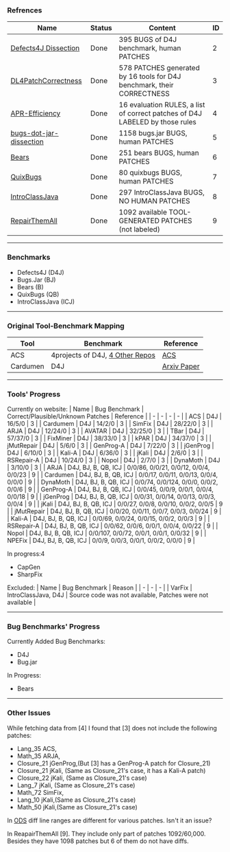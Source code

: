 ### Refrences

| Name | Status | Content | ID |
| - | - | - | - |
| [Defects4J Dissection](https://github.com/program-repair/defects4j-dissection) | Done | 395 BUGS of D4J benchmark, human PATCHES | 2 |
| [DL4PatchCorrectness](https://github.com/TruX-DTF/DL4PatchCorrectness) | Done | 578 PATCHES generated by 16 tools for D4J benchmark, their CORRECTNESS | 3 |
| [APR-Efficiency](https://github.com/TruX-DTF/APR-Efficiency) | Done | 16 evaluation RULES, a list of correct patches of D4J LABELED by those rules | 4 |
| [bugs-dot-jar-dissection](https://github.com/tdurieux/bugs-dot-jar-dissection/tree/master) | Done | 1158 bugs.jar BUGS, human PATCHES | 5 |
| [Bears](https://github.com/bears-bugs/bears-benchmark) | Done | 251 bears BUGS, human PATCHES | 6 |
| [QuixBugs](https://github.com/jkoppel/QuixBugs) | Done | 80 quixbugs BUGS, human PATCHES | 7 |
| [IntroClassJava](https://github.com/Spirals-Team/IntroClassJava) | Done | 297 IntroClassJava BUGS, NO HUMAN PATCHES | 8 |
| [RepairThemAll](https://github.com/program-repair/RepairThemAll_experiment) | Done | 1092 available TOOL-GENERATED PATCHES (not labeled) | 9 |

---

### Benchmarks
- Defects4J (D4J)
- Bugs.Jar (BJ)
- Bears (B)
- QuixBugs (QB)
- IntroClassJava (ICJ)

---

### Original Tool-Benchmark Mapping

| Tool | Benchmark | Reference |
| - | - | - |
| ACS | 4projects of D4J, [4 Other Repos](https://github.com/Adobee/ACS/tree/master/experiment/repo) | [ACS](https://github.com/Adobee/ACS) |
| Cardumen | D4J | [Arxiv Paper](https://arxiv.org/abs/1712.03854) |

---

### Tools' Progress

Currently on website:
| Name | Bug Benchmark | Correct/Plausible/Unknown Patches | Reference |
| - | - | - | - |
| ACS | D4J | 16/5/0 | 3 |
| Cardumem | D4J | 14/2/0 | 3 |
| SimFix | D4J | 28/22/0 | 3 |
| ARJA | D4J | 12/24/0 | 3 |
| AVATAR | D4J | 32/25/0 | 3 |
| TBar | D4J | 57/37/0 | 3 |
| FixMiner | D4J | 38/33/0 | 3 |
| kPAR | D4J | 34/37/0 | 3 |
| jMutRepair | D4J | 5/6/0 | 3 |
| GenProg-A | D4J | 7/22/0 | 3 |
| jGenProg | D4J | 6/10/0 | 3 |
| Kali-A | D4J | 6/36/0 | 3 |
| jKali | D4J | 2/6/0 | 3 |
| RSRepair-A | D4J | 10/24/0 | 3 |
| Nopol | D4J | 2/7/0 | 3 |
| DynaMoth | D4J | 3/10/0 | 3 |
| ARJA | D4J, BJ, B, QB, ICJ | 0/0/86, 0/0/21, 0/0/12, 0/0/4, 0/0/23 | 9 |
| Cardumen | D4J, BJ, B, QB, ICJ | 0/0/17, 0/0/11, 0/0/13, 0/0/4, 0/0/0 | 9 |
| DynaMoth | D4J, BJ, B, QB, ICJ | 0/0/74, 0/0/124, 0/0/0, 0/0/2, 0/0/6 | 9 |
| GenProg-A | D4J, BJ, B, QB, ICJ | 0/0/45, 0/0/9, 0/0/1, 0/0/4, 0/0/18 | 9 |
| jGenProg | D4J, BJ, B, QB, ICJ | 0/0/31, 0/0/14, 0/0/13, 0/0/3, 0/0/4 | 9 |
| jKali | D4J, BJ, B, QB, ICJ | 0/0/27, 0/0/8, 0/0/10, 0/0/2, 0/0/5 | 9 |
| jMutRepair | D4J, BJ, B, QB, ICJ | 0/0/20, 0/0/11, 0/0/7, 0/0/3, 0/0/24 | 9 |
| Kali-A | D4J, BJ, B, QB, ICJ | 0/0/69, 0/0/24, 0/0/15, 0/0/2, 0/0/3 | 9 |
| RSRepair-A | D4J, BJ, B, QB, ICJ | 0/0/62, 0/0/6, 0/0/1, 0/0/4, 0/0/22 | 9 |
| Nopol | D4J, BJ, B, QB, ICJ | 0/0/107, 0/0/72, 0/0/1, 0/0/1, 0/0/32 | 9 |
| NPEFix | D4J, BJ, B, QB, ICJ | 0/0/9, 0/0/3, 0/0/1, 0/0/2, 0/0/0 | 9 |

In progress:4
- CapGen
- SharpFix

Excluded:
| Name | Bug Benchmark | Reason |
| - | - | - |
| VarFix | IntroClassJava, D4J | Source code was not available, Patches were not available | 

---

### Bug Benchmarks' Progress

Currently Added Bug Benchmarks:
  - D4J
  - Bug.jar
    
In Progress:
  - Bears

---

### Other Issues

While fetching data from [4] I found that [3] does not include the following patches:
- Lang_35 ACS,
- Math_35 ARJA,
- Closure_21 jGenProg,(But [3] has a GenProg-A patch for Closure_21)
- Closure_21 jKali, (Same as Closure_21's case, it has a Kali-A patch)
- Closure_22 jKali, (Same as Closure_21's case)
- Lang_7 jKali, (Same as Closure_21's case)
- Math_72 SimFix,
- Lang_10 jKali,(Same as Closure_21's case)
- Math_50 jKali,(Same as Closure_21's case)

In [ODS](https://arxiv.org/pdf/1910.12057.pdf) diff line ranges are different for various patches. Isn't it an issue?

In ReapairThemAll [9]. They include only part of patches 1092/60,000. Besides they have 1098 patches but 6 of them do not have diffs.

